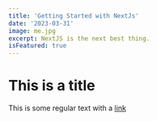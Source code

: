 ```yaml
---
title: 'Getting Started with NextJs'
date: '2023-03-31'
image: me.jpg
excerpt: NextJS is the next best thing.
isFeatured: true
---
```


# This is a title

This is some regular text with a [link](https://mattbruer.com)
